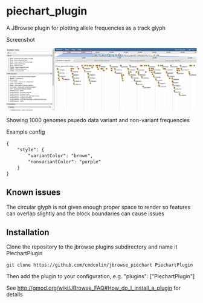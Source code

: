 # piechart_plugin

A JBrowse plugin for plotting allele frequencies as a track glyph


Screenshot

![](img/t11.png)

Showing 1000 genomes psuedo data variant and non-variant frequencies


Example config

    {
        "style": {
            "variantColor": "brown",
            "nonvariantColor": "purple"
        }
    }



## Known issues

The circular glyph is not given enough proper space to render so features can overlap slightly and the block boundaries can cause issues

## Installation

Clone the repository to the jbrowse plugins subdirectory and name it PiechartPlugin

    git clone https://github.com/cmdcolin/jbrowse_piechart PiechartPlugin

Then add the plugin to your configuration, e.g. "plugins": ["PiechartPlugin"]

See http://gmod.org/wiki/JBrowse_FAQ#How_do_I_install_a_plugin for details
